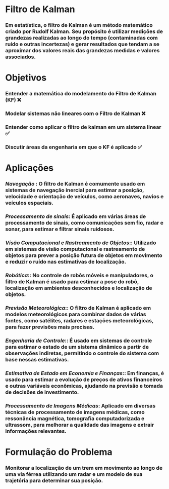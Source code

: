 # Filtro de Kalman

### Em estatística, o filtro de Kalman é um método matemático criado por Rudolf Kalman. Seu propósito é utilizar medições de grandezas realizadas ao longo do tempo (contaminadas com ruído e outras incertezas) e gerar resultados que tendam a se aproximar dos valores reais das grandezas medidas e valores associados. 

# Objetivos

### Entender a matemática do modelamento do Filtro de Kalman (KF) :x:
### Modelar sistemas não lineares com o Filtro de Kalman :x:
### Entender como aplicar o filtro de kalman em um sistema linear :white_check_mark:
### Discutir áreas da engenharia em que o KF é aplicado :white_check_mark:


# Aplicações

### ***Navegação***	: O filtro de Kalman é comumente usado em sistemas de navegação inercial para estimar a posição, velocidade e orientação de veículos, como aeronaves, navios e veículos espaciais.

### ***Processamento de sinais***: É aplicado em várias áreas de processamento de sinais, como comunicações sem fio, radar e sonar, para estimar e filtrar sinais ruidosos.

### ***Visão Computacional e Rastreamento de Objetos***:: Utilizado em sistemas de visão computacional e rastreamento de objetos para prever a posição futura de objetos em movimento e reduzir o ruído nas estimativas de localização.

### ***Robótica***:: No controle de robôs móveis e manipuladores, o filtro de Kalman é usado para estimar a pose do robô, localização em ambientes desconhecidos e localização de objetos.

### ***Previsão Meteorológica***:: O filtro de Kalman é aplicado em modelos meteorológicos para combinar dados de várias fontes, como satélites, radares e estações meteorológicas, para fazer previsões mais precisas.

### ***Engenharia de Controle***:: É usado em sistemas de controle para estimar o estado de um sistema dinâmico a partir de observações indiretas, permitindo o controle do sistema com base nessas estimativas.

### ***Estimativa de Estado em Economia e Finanças***:: Em finanças, é usado para estimar a evolução de preços de ativos financeiros e outras variáveis econômicas, ajudando na previsão e tomada de decisões de investimento.

### ***Processamento de Imagens Médicas***: Aplicado em diversas técnicas de processamento de imagens médicas, como ressonância magnética, tomografia computadorizada e ultrassom, para melhorar a qualidade das imagens e extrair informações relevantes.

# Formulação do Problema

### Monitorar a localização de um trem em movimento ao longo de uma via férrea utilizando um radar e um modelo de sua trajetória para determinar sua posição.
